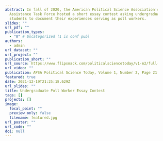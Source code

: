 ```yaml
---
abstract: In fall of 2020, the American Political Science Association's Election
  Assistance Task Force hosted a short essay contest asking undergraduate
  students to document their experiences serving as poll workers.
slides: ""
url_pdf: ""
publication_types:
  - "0" # Uncategorized (1 is conf pub)
authors:
  - admin
url_dataset: ""
url_project: ""
publication_short: ""
url_source: https://www.flipsnack.com/politicalsciencetoday/v1-n2/full-view.html
url_video: ""
publication: APSA Political Science Today, Volume 1, Number 2, Page 21
featured: true
date: 2021-12-19T21:25:18.629Z
url_slides: ""
title: Undergraduate Poll Worker Essay Contest
tags: []
projects: []
image:
  focal_point: ""
  preview_only: false
  filename: featured.jpg
url_poster: ""
url_code: ""
doi: null
---
```


